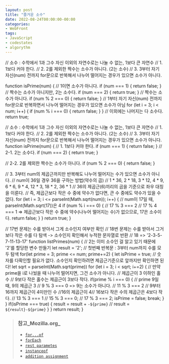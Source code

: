 ```yaml
---
layout: post
title: "즐거운 소수"
date: 2022-08-24T00:00:00-00:00
categories:
- WebFront
tags:
- JavaScript
- codestates
- algorythm
---
```

// 소수 : 수학에서 1과 그수 자신 이외의 자연수로는 나눌 수 없는, 1보다 큰 자연수 
// 1. 1보다 커야 한다.
// 2. 2를 제외한 짝수는 소수가 아니다. (2는 소수)
// 3. 3부터 자기 자신(num) 전까지 for문으로 반복해서 나누어 떨어지는 경우가 있으면 소수가 아니다.

function isPrime(num) {
// 1이면 소수가 아니다.
  if (num === 1) {
    return false;
  }
  // 짝수는 소수가 아니지만, 2는 소수다.
  if (num === 2) {
    return true;
  }
  // 짝수는 소수가 아니다.
  if (num % 2 === 0) {
    return false;
  }
  // 1부터 자기 자신(num) 전까지 for문으로 반복하면서 나누어 떨어지는 경우가 있으면 소수가 아님
  for (let i = 3; i < num; i++) {
    if (num % i === 0) {
      return false;
    }
  }
  // 이외에는 나머지는 다 소수다.
  return true;


  // 소수 : 수학에서 1과 그수 자신 이외의 자연수로는 나눌 수 없는, 1보다 큰 자연수 
// 1. 1보다 커야 한다.
// 2. 2를 제외한 짝수는 소수가 아니다. (2는 소수)
// 3. 3부터 자기 자신(num) 전까지 for문으로 반복해서 나누어 떨어지는 경우가 있으면 소수가 아니다.
function isPrime(num) {
  // 1. 1보다 커야 한다.
  if (num === 1) {
    return false;
  }
  // 2-1. 2는 소수다.
  if (num === 2) {
    return true;
  }

  // 2-2. 2를 제외한 짝수는 소수가 아니다.
  if (num % 2 === 0) {
    return false;
  }

  // 3. 3부터 num의 제곱근까지만 반복해도 나누어 떨어지는 수가 있으면 소수가 아니다.
    // num이 36일 경우 36을 구하는 방법(약수의 곱)
  // 1 * 36, 2 * 18, 3 * 12, 4 * 9, 6 * 6, 9 * 4, 12 * 3, 18 * 2, 36 * 1
  // 36의 제곱근(6)끼리의 곱을 기준으로 좌우 대칭을 이룬다. 
  // 즉, 제곱근보다 작은 수 중에 약수가 없다면, 큰 수 중에도 약수가 있을 수 없다.
  for (let i = 3; i <= parseInt(Math.sqrt(num)); i++) {
    // num이 17일 때, parseInt(Math.sqrt(17))은 4
    if (num % i === 0) {
      // 17 % 3 === 2
      // 17 % 4 === 1 => 제곱근보다 작은 수 중에 약수(나누어 떨어지는 수)가 없으므로, 17은 소수이다.
      return false;
    }
  }
  return true;
}



// 17번 문제는 수를 받아서 그게 소수인지 여부만 확인
// 18번 문제는 수를 받아서 그거보다 작은 수를 다 탐색 -> 소수인지 확인해서 누적한 문자열로 반환
// 18 => '2-3-5-7-11-13-17'
function listPrimes(num) {
  // 2는 이미 소수인 걸 알고 있기 때문에 '2'를 할당한 변수 만들기
  let result = '2';
  // 첫번째 반복문 : 3부터 num까지 수를 모두 탐색
  for(let prime = 3; prime <= num; prime+=2) {
    let isPrime = true;
    // 숫자를 다확인할 필요가 없다. 소수인지 확인하려면 제곱근기준으로 앞까지만 확인하면 된다!
    let sqrt = parseInt(Math.sqrt(prime))
    for (let i = 3; i < sqrt; i+=2) {
      // 만약 prime을 i로 나눴을 때 나누어 떨어지면, 그건 소수가 아니다.
      // 제곱근이 3 이하인 홀수
      // 9보다 작은 홀수는 제곱근이 3보다 작다.
      if(prime % i === 0) {
        // prime 9일 때, 9의 제곱근 3
        // 9 % 3 === 0 => 9는 소수가 아니다.
        // 11 % 3 === 2
        // 9부터 16까지 제곱근이 4미만인 수  //16의 제곱근이 4// 16보다 작은 수의 제곱근은 4보다 작다.
        // 13 % 3 === 1
        // 15 % 3 === 0;
        // 17 % 3 === 2;
        isPrime = false;
        break;
      }
    } 
    if(isPrime === true) {
      result = result + `-${prime}`
      // result = `${result}-${prime}`
    }
  }
  return result;
}




> 
> ### 참고_Mozilla.org_
> - [`for...of`](https://developer.mozilla.org/ko/docs/Web/JavaScript/Reference/Statements/for...of)
> - [`forEach`](https://developer.mozilla.org/ko/docs/Web/JavaScript/Reference/Global_Objects/Array/forEach)
> - [`rest parametes`](https://developer.mozilla.org/ko/docs/Web/JavaScript/Reference/Functions/rest_parameters)
> - [`instanceof`](https://developer.mozilla.org/ko/docs/Web/JavaScript/Reference/Operators/instanceof)
> - [`addition assignment`](https://developer.mozilla.org/ko/docs/Web/JavaScript/Reference/Operators/Addition_assignment)
> 